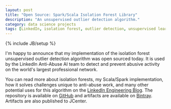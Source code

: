 ```yaml
---
layout: post
title: "Open Source: Spark/Scala Isolation Forest Library"
description: "An unsupervised outlier detection algorithm."
category: data science projects
tags: [LinkedIn, isolation forest, outlier detection, unsupervised learning, machine learning, spark, scala]
---
```

{% include JB/setup %}

I'm happy to announce that my implementation of the isolation forest unsupervised outlier detection algorithm was open sourced today.
It is used by the LinkedIn Anti-Abuse AI team to detect and prevent abusive activity on the world's largest professional network.

You can read more about isolation forests, my Scala/Spark implementation, how it solves challenges unique to anti-abuse work, and many other potential uses for this algorithm on the [LinkedIn Engineering Blog](https://engineering.linkedin.com/blog/2019/isolation-forest).
The repository is available on [GitHub](https://github.com/linkedin/isolation-forest) and artifacts are available on [Bintray](https://bintray.com/linkedin/maven/isolation-forest).
Artifacts are also published to JCenter.

